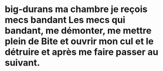 # big-durans ma chambre je reçois mecs bandant  Les mecs qui bandant, me démonter, me mettre plein de Bite et ouvrir mon cul et le détruire et après me faire passer au suivant.
